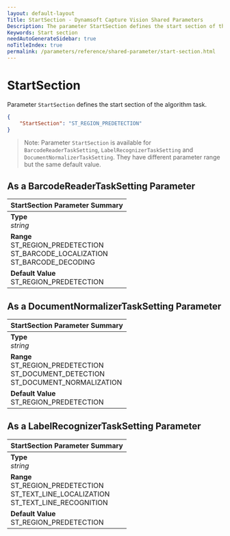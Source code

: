 ```yaml
---
layout: default-layout
Title: StartSection - Dynamsoft Capture Vision Shared Parameters
Description: The parameter StartSection defines the start section of the algorithm task.
Keywords: Start section
needAutoGenerateSidebar: true
noTitleIndex: true
permalink: /parameters/reference/shared-parameter/start-section.html
---
```


# StartSection

Parameter `StartSection` defines the start section of the algorithm task.

```json
{
    "StartSection": "ST_REGION_PREDETECTION"
}
```

> Note: Parameter `StartSection` is available for  `BarcodeReaderTaskSetting`, `LabelRecognizerTaskSetting` and `DocumentNormalizerTaskSetting`. They have different parameter range but the same default value.

## As a BarcodeReaderTaskSetting Parameter

| StartSection Parameter Summary |
| :---------------------------- |
| **Type**<br>*string* |
| **Range**<br>ST_REGION_PREDETECTION<br>ST_BARCODE_LOCALIZATION<br>ST_BARCODE_DECODING |
| **Default Value**<br>ST_REGION_PREDETECTION |

## As a DocumentNormalizerTaskSetting Parameter

| StartSection Parameter Summary |
| :---------------------------- |
| **Type**<br>*string* |
| **Range**<br>ST_REGION_PREDETECTION<br>ST_DOCUMENT_DETECTION<br>ST_DOCUMENT_NORMALIZATION |
| **Default Value**<br>ST_REGION_PREDETECTION |

## As a LabelRecognizerTaskSetting Parameter

| StartSection Parameter Summary |
| :---------------------------- |
| **Type**<br>*string* |
| **Range**<br>ST_REGION_PREDETECTION<br>ST_TEXT_LINE_LOCALIZATION<br>ST_TEXT_LINE_RECOGNITION |
| **Default Value**<br>ST_REGION_PREDETECTION |
